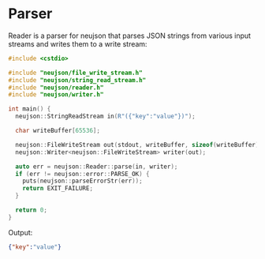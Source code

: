 # Parser

Reader is a parser for neujson that parses JSON strings from various input streams and writes them to a write stream:

```cpp
#include <cstdio>

#include "neujson/file_write_stream.h"
#include "neujson/string_read_stream.h"
#include "neujson/reader.h"
#include "neujson/writer.h"

int main() {
  neujson::StringReadStream in(R"({"key":"value"})");

  char writeBuffer[65536];

  neujson::FileWriteStream out(stdout, writeBuffer, sizeof(writeBuffer));
  neujson::Writer<neujson::FileWriteStream> writer(out);

  auto err = neujson::Reader::parse(in, writer);
  if (err != neujson::error::PARSE_OK) {
    puts(neujson::parseErrorStr(err));
    return EXIT_FAILURE;
  }

  return 0;
}
```

Output:

```json
{"key":"value"}
```


